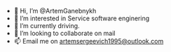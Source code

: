 - 👋 Hi, I’m @ArtemGanebnykh
- 👀 I’m interested in Service software enginering
- 🌱 I’m currently driving.
- 💞️ I’m looking to collaborate on mail
- 📫 Email me on artemsergeevich1995@outlook.com

<!---
ArtemGanebnykh/ArtemGanebnykh is a ✨ special ✨ repository because its `README.md` (this file) appears on your GitHub profile.
You can click the Preview link to take a look at your changes.
--->
